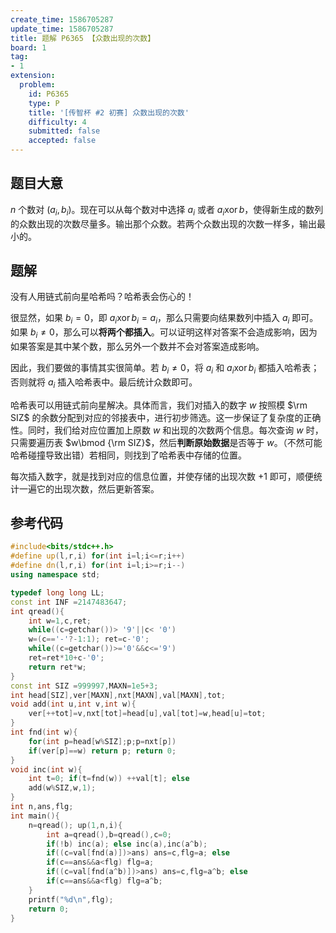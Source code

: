```yaml
---
create_time: 1586705287
update_time: 1586705287
title: 题解 P6365 【众数出现的次数】
board: 1
tag:
- 1
extension:
  problem:
    id: P6365
    type: P
    title: '[传智杯 #2 初赛] 众数出现的次数'
    difficulty: 4
    submitted: false
    accepted: false
---
```

## 题目大意

$n$ 个数对 $(a_i,b_i)$。现在可以从每个数对中选择 $a_i$ 或者 $a_i\operatorname{xor}b$，使得新生成的数列的众数出现的次数尽量多。输出那个众数。若两个众数出现的次数一样多，输出最小的。

## 题解

没有人用链式前向星哈希吗？哈希表会伤心的！

很显然，如果 $b_i=0$，即 $a_i\operatorname{xor}b_i=a_i$，那么只需要向结果数列中插入 $a_i$ 即可。如果 $b_i\ne 0$，那么可以**将两个都插入**。可以证明这样对答案不会造成影响，因为如果答案是其中某个数，那么另外一个数并不会对答案造成影响。

因此，我们要做的事情其实很简单。若 $b_i\ne 0$，将 $a_i$ 和 $a_i\operatorname{xor}b_i$ 都插入哈希表；否则就将 $a_i$ 插入哈希表中。最后统计众数即可。

哈希表可以用链式前向星解决。具体而言，我们对插入的数字 $w$ 按照模 $\rm SIZ$ 的余数分配到对应的邻接表中，进行初步筛选。这一步保证了复杂度的正确性。同时，我们给对应位置加上原数 $w$ 和出现的次数两个信息。每次查询 $w$ 时，只需要遍历表 $w\bmod {\rm SIZ}$，然后**判断原始数据**是否等于 $w$。（不然可能哈希碰撞导致出错）若相同，则找到了哈希表中存储的位置。

每次插入数字，就是找到对应的信息位置，并使存储的出现次数 $+1$ 即可，顺便统计一遍它的出现次数，然后更新答案。

## 参考代码

```cpp
#include<bits/stdc++.h>
#define up(l,r,i) for(int i=l;i<=r;i++)
#define dn(l,r,i) for(int i=l;i>=r;i--)
using namespace std;

typedef long long LL;
const int INF =2147483647;
int qread(){
    int w=1,c,ret;
    while((c=getchar())> '9'||c< '0')
    w=(c=='-'?-1:1); ret=c-'0';
    while((c=getchar())>='0'&&c<='9')
    ret=ret*10+c-'0';
    return ret*w;
}
const int SIZ =999997,MAXN=1e5+3;
int head[SIZ],ver[MAXN],nxt[MAXN],val[MAXN],tot;
void add(int u,int v,int w){
    ver[++tot]=v,nxt[tot]=head[u],val[tot]=w,head[u]=tot;
}
int fnd(int w){
    for(int p=head[w%SIZ];p;p=nxt[p])
    if(ver[p]==w) return p; return 0;
}
void inc(int w){
    int t=0; if(t=fnd(w)) ++val[t]; else
    add(w%SIZ,w,1); 
}
int n,ans,flg;
int main(){
    n=qread(); up(1,n,i){
        int a=qread(),b=qread(),c=0;
        if(!b) inc(a); else inc(a),inc(a^b); 
        if((c=val[fnd(a)])>ans) ans=c,flg=a; else
        if(c==ans&&a<flg) flg=a;
        if((c=val[fnd(a^b)])>ans) ans=c,flg=a^b; else
        if(c==ans&&a<flg) flg=a^b;
    }
    printf("%d\n",flg);
    return 0;
}
